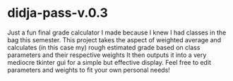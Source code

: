 # didja-pass-v.0.3
Just a fun final grade calculator I made because I knew I had classes in the bag this semester.
This project takes the aspect of weighted average and calculates (in this case my) rough estimated grade based on class parameters and their respective weights
It then outputs it into a very mediocre tkinter gui for a simple but effective display. Feel free to edit parameters and weights to fit your own personal needs!
